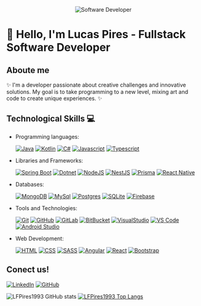 <div align="center">
  <img src="https://i.pinimg.com/originals/0f/25/e4/0f25e4668c1c7740b5ed41835339d67f.gif" alt="Software Developer">
</div>

# 🚀 Hello, I'm Lucas Pires - Fullstack Software Developer 

## Aboute me

✨ I'm a developer passionate about creative challenges and innovative solutions. My goal is to take programming to a new level, mixing art and code to create unique experiences. ✨

## Technological Skills 💻

-  Programming languages:

    [![Java](https://skillicons.dev/icons?i=java)](https://www.java.com/en/) [![Kotlin](https://skillicons.dev/icons?i=kotlin)](https://kotlinlang.org/) [![C#](https://skillicons.dev/icons?i=cs)](https://learn.microsoft.com/en-us/dotnet/csharp/) [![Javascript](https://skillicons.dev/icons?i=javascript)](https://developer.mozilla.org/en-US/docs/Web/JavaScript) [![Typescript](https://skillicons.dev/icons?i=typescript)](https://www.typescriptlang.org/) 
- Libraries and Frameworks: 

    [![Spring Boot](https://skillicons.dev/icons?i=spring)](https://spring.io/projects/spring-boot) [![Dotnet](https://skillicons.dev/icons?i=dotnet)](https://dotnet.microsoft.com/en-us/) [![NodeJS](https://skillicons.dev/icons?i=nodejs)](https://nodejs.org/en) [![NestJS](https://skillicons.dev/icons?i=nestjs)](https://nestjs.com) [![Prisma](https://skillicons.dev/icons?i=prisma)](https://www.prisma.io/) [![React Native](https://skillicons.dev/icons?i=react)](https://reactnative.dev/)
- Databases: 

    [![MongoDB](https://skillicons.dev/icons?i=mongo)](https://www.mongodb.com/en-us) [![MySql](https://skillicons.dev/icons?i=mysql)](https://www.mysql.com/) [![Postgres](https://skillicons.dev/icons?i=postgres)](https://www.postgresql.org/) [![SQLite](https://skillicons.dev/icons?i=sqlite)](https://www.sqlite.org/) [![Firebase](https://skillicons.dev/icons?i=firebase)](https://firebase.google.com/docs?_gl=1*12lyr38*_up*MQ..&gclid=CjwKCAjw48-vBhBbEiwAzqrZVIAS113RON0cDxN-9thm6Ds3-YX7GM9L5X44dWIJGZAUhi5MboBQxRoCjZoQAvD_BwE&gclsrc=aw.ds)
- Tools and Technologies: 

    [![Git](https://skillicons.dev/icons?i=git)](https://git-scm.com/) [![GitHub](https://skillicons.dev/icons?i=github)](https://github.com/LFPires1993) [![GitLab](https://skillicons.dev/icons?i=gitlab)](https://about.gitlab.com/) [![BitBucket](https://skillicons.dev/icons?i=bitbucket)](https://bitbucket.org/) [![VisualStudio](https://skillicons.dev/icons?i=visualstudio)](https://visualstudio.microsoft.com/) [![VS Code](https://skillicons.dev/icons?i=vscode)](https://code.visualstudio.com/) [![Android Studio](https://skillicons.dev/icons?i=androidstudio)](https://developer.android.com/studio)
- Web Development:

    [![HTML](https://skillicons.dev/icons?i=html)](https://developer.mozilla.org/en-US/docs/Web/HTML) [![CSS](https://skillicons.dev/icons?i=css)](https://developer.mozilla.org/en-US/docs/Web/CSS) [![SASS](https://skillicons.dev/icons?i=sass)](https://sass-lang.com/) [![Angular](https://skillicons.dev/icons?i=angular)](https://angular.io/) [![React](https://skillicons.dev/icons?i=react)](https://react.dev/) [![Bootstrap](https://skillicons.dev/icons?i=bootstrap)](https://getbootstrap.com/)

## Conect us!

[![LinkedIn](https://skillicons.dev/icons?i=linkedin)](https://www.linkedin.com/in/lucaspires-ti/) [![GitHub](https://skillicons.dev/icons?i=github)](https://github.com/LFPires1993) 

![LFPires1993 GitHub stats](https://github-readme-stats.vercel.app/api?username=LFPires1993\&rank_icon=percentile&theme=radical) [![LFPires1993 Top Langs](https://github-readme-stats.vercel.app/api/top-langs/?username=LFPires1993&layout=donut&hide=css,cmake&theme=radical)](https://github.com/anuraghazra/github-readme-stats)

<!-- ## Projetos Criativos

🎨 Aqui estão alguns dos meus projetos mais criativos e inovadores:

1. [Projeto 1](https://github.com/[seu-usuario]/projeto1): Uma descrição emocionante do projeto e como ele mudou o mundo.
2. [Projeto 2](https://github.com/[seu-usuario]/projeto2): Uma aventura fascinante com código e arte.
3. [Projeto 3](https://github.com/[seu-usuario]/projeto3): Uma experiência interativa que desafia as leis da física.

## Vamos Criar Algo Incrível! 💫

💬 Quer colaborar em um projeto criativo e inovador? Estou sempre aberto a novas ideias e parcerias. Entre em contato comigo para discutirmos como podemos criar algo verdadeiramente extraordinário juntos. ✉️ -->